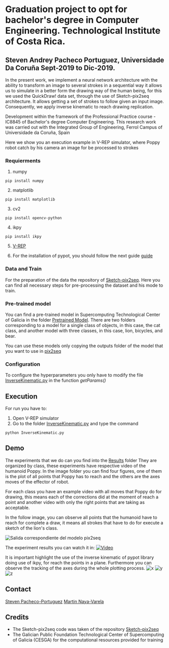 # Graduation project to opt for bachelor's degree in Computer Engineering. Technological Institute of Costa Rica. 
## Steven Andrey Pacheco Portuguez, Universidade Da Coruña Sept-2019 to Dic-2019.
In the present work, we implement a neural network architecture with the ability to transform an image to several strokes in a sequential way it allows us to simulate in a better form the drawing way of the human being, for this we used the QuickDraw! data set, through the use of Sketch-pix2seq architecture. It allows getting a set of strokes to follow given an input image. Consequently, we apply inverse kinematic to reach drawing replication.

Development within the framework of the Professional Practice course - IC8845 of Bachelor's degree Computer Engineering. This research work was carried out with the Integrated Group of Engineering, Ferrol Campus of Universidade da Coruña, Spain

Here we show you an execution example in V-REP simulator, where Poppy robot catch by his camera an image for be processed to strokes

### Requierments
1. numpy
```
pip install numpy
```
2. matplotlib
```
pip install matplotlib
```
3. cv2
```
pip install opencv-python 
```
4. ikpy
```
pip install ikpy
```
5. [V-REP](./V-REP_PRO_EDU_V3_6_2_Ubuntu16_04)

6. For the installation of pypot, you should follow the next guide [guide](./Poppy/README.md)

### Data and Train
For the preparation of the data the repository of [Sketch-pix2seq](https://github.com/MarkMoHR/sketch-pix2seq). Here you can find all necessary steps for pre-processing the dataset and his mode to train.

### Pre-trained model
You can find a pre-trained model in Supercomputing Technological Center of Galicia in the folder [Pretrained Model](./InverseKinematic/code/Pretrained_model). There are two folders corresponding to a model for a single class of objects, in this case, the cat class, and another model with three classes, in this case, lion, bicycles, and bear.

You can use these models only copying the outputs folder of the model that you want to use in [pix2seq](./InverseKinematic/code/pix2seq)

### Configuration
To configure the hyperparameters you only have to modify the file [InverseKinematic.py](./InverseKinematic/code/InverseKinematic.py) in the function *getParams()*

## Execution
For run you have to:
1. Open V-REP simulator
2. Go to the folder [InverseKinematic.py](./InverseKinematic/code) and type the command
```
python InverseKinematic.py
 ```
 ## Demo
 The experiments that we do can you find into the [Results](./Results) folder They are organized by class, these experiments have respective video of the humanoid Poppy. In the image folder you can find four figures, one of them is the plot of all points that Poppy has to reach and the others are the axes moves of the effector of robot.

 For each class you have an example video with all moves that Poppy do for drawing, this means each of the corrections did at the moment of reach a point and another video with only the right points that are taking as acceptable. 

 In the follow image, you can observe all points that the humanoid have to reach for complete a draw, it means all strokes that have to do for execute a sketch of the lion's class.

 ![Salida correspondiente del modelo pix2seq](./Results/Lion_class/Experiment_1/images/figure_lion_1_1.png)

The experiment results you can watch it in:
[![Video](./Results/Lion_class/Experiment_1/video/caption.png)](https://youtu.be/_Hf7IB0OtLY)

It is important highlight the use of the inverse kinematic of pypot library doing use of ikpy, for reach the points in a plane. Furthermore you can observe the tracking of the axes during the whole plotting process.
![x](./Results/Lion_class/Experiment_1/images/figure_lion_1_2.png)
![y](./Results/Lion_class/Experiment_1/images/figure_lion_1_3.png)
![z](./Results/Lion_class/Experiment_1/images/figure_lion_1_4.png)
## Contact
[Steven Pacheco-Portuguez](stpacheco@ic-itcr.ac.cr)
[Martin Naya-Varela](martin.naya@udc.es)

## Credits
- The Sketch-pix2seq code was taken of the repository [Sketch-pix2seq](https://github.com/MarkMoHR/sketch-pix2seq)
- The Galician Public Foundation Technological Center of Supercomputing of Galicia (CESGA) for the computational resources provided for training